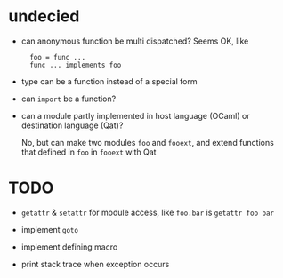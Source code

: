 # undecied

- can anonymous function be multi dispatched? Seems OK, like

        foo = func ...
        func ... implements foo

- type can be a function instead of a special form

- can `import` be a function?

- can a module partly implemented in host language (OCaml) or destination language (Qat)?

    No, but can make two modules `foo` and `fooext`, and extend functions that defined in `foo`
    in `fooext` with Qat

# TODO

- `getattr` & `setattr` for module access, like `foo.bar` is `getattr foo bar`

- implement `goto`

- implement defining macro

- print stack trace when exception occurs
